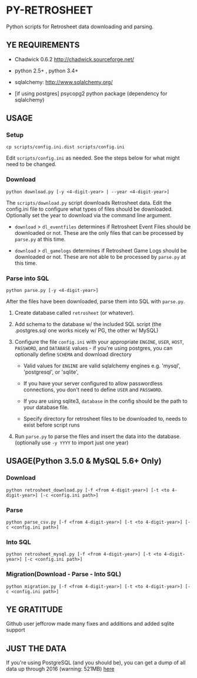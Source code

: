 PY-RETROSHEET
=============

Python scripts for Retrosheet data downloading and parsing.

YE REQUIREMENTS
---------------

- Chadwick 0.6.2 http://chadwick.sourceforge.net/

- python 2.5+ , python 3.4+

- sqlalchemy: http://www.sqlalchemy.org/

- [if using postgres] psycopg2 python package (dependency for sqlalchemy)

USAGE
-----

### Setup

    cp scripts/config.ini.dist scripts/config.ini

Edit `scripts/config.ini` as needed.  See the steps below for what might need to be changed.

### Download

    python download.py [-y <4-digit-year> | --year <4-digit-year>]

The `scripts/download.py` script downloads Retrosheet data. Edit the config.ini file to configure what types of files should be downloaded. Optionally set the year to download via the command line argument.

- `download` > `dl_eventfiles` determines if Retrosheet Event Files should be downloaded or not. These are the only files that can be processed by `parse.py` at this time.

- `download` > `dl_gamelogs` determines if Retrosheet Game Logs should be downloaded or not. These are not able to be processed by `parse.py` at this time.

### Parse into SQL

    python parse.py [-y <4-digit-year>]
    
After the files have been downloaded, parse them into SQL with `parse.py`.

1. Create database called `retrosheet` (or whatever).

2. Add schema to the database w/ the included SQL script (the .postgres.sql one works nicely w/ PG, the other w/ MySQL)

3. Configure the file `config.ini` with your appropriate `ENGINE`, `USER`, `HOST`, `PASSWORD`, and `DATABASE` values - if you're using postgres, you can optionally define `SCHEMA` and download directory

    - Valid values for `ENGINE` are valid sqlalchemy engines e.g. 'mysql', 'postgresql', or 'sqlite',
    
    - If you have your server configured to allow passwordless connections, you don't need to define `USER` and `PASSWORD`.
    
    - If you are using sqlite3, `database` in the config should be the path to your database file.
    
    - Specify directory for retrosheet files to be downloaded to, needs to exist before script runs
    
5. Run `parse.py` to parse the files and insert the data into the database. (optionally use `-y YYYY` to import just one year)

USAGE(Python 3.5.0 & MySQL 5.6+ Only)
-----

### Download

    python retrosheet_download.py [-f <from 4-digit-year>] [-t <to 4-digit-year>] [-c <config.ini path>]

### Parse

    python parse_csv.py [-f <from 4-digit-year>] [-t <to 4-digit-year>] [-c <config.ini path>]

### Into SQL

    python retrosheet_mysql.py [-f <from 4-digit-year>] [-t <to 4-digit-year>] [-c <config.ini path>]

### Migration(Download - Parse - Into SQL)

    python migration.py [-f <from 4-digit-year>] [-t <to 4-digit-year>] [-c <config.ini path>]


YE GRATITUDE
------------

Github user jeffcrow made many fixes and additions and added sqlite support

JUST THE DATA
-------------

If you're using PostgreSQL (and you should be), you can get a dump of all data up through 2016 (warning: 521MB) [here](https://www.dropbox.com/s/kg01np4ev3u2jsx/retrosheet.2016.psql?dl=0)
